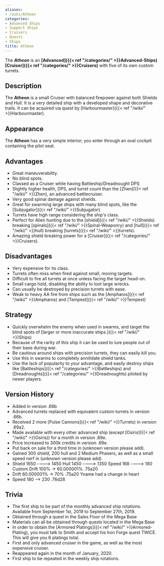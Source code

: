 ```yaml
---
aliases:
- /wiki/Atheon
categories:
- Advanced Ships
- Support Ships
- Cruisers
- Quests
- Ships
title: Atheon
---
```


The **_Atheon_** is an **[Advanced]({{< ref "/categories/" >}}Advanced-Ships) [Cruiser]({{< ref "/categories/" >}}Cruisers)** with five of its own custom turrets. 

## Description

The **Atheon** is a small Cruiser with balanced firepower against both Shields and Hull. It is a very detailed ship with a developed shape and decorative trails. It can be acquired via quest by [Harbourmaster]({{< ref "/wiki/" >}}Harbourmaster).

## Appearance

The **Atheon** has a very simple interior; you enter through an oval cockpit containing the pilot seat.

## Advantages

- Great maneuverability.
- No blind spots.
- Classed as a Cruiser while having Battleship/Dreadnought DPS
- Slightly higher health, DPS, and turret count than the [Zhen]({{< ref "/wiki/" >}}Zhen), an advanced battlecruiser.
- Very good spinal damage against shields.
- Great for swarming large ships with many blind spots, like the [Subjugator]({{< ref "/wiki/" >}}Subjugator).
- Turrets have high range considering the ship's class.
- Perfect for Alien hunting due to the [shield]({{< ref "/wiki/" >}}Shields) breaking [spinals]({{< ref "/wiki/" >}}Spinal-Weaponry) and [hull]({{< ref "/wiki/" >}}hull) breaking [turrets]({{< ref "/wiki/" >}}turrets).
- Amazing shield breaking power for a [Cruiser]({{< ref "/categories/" >}}Cruisers).

## Disadvantages

- Very expensive for its class.
- Turrets often miss when fired against small, moving targets.
- Difficult to fire all turrets at once unless facing the target head-on.
- Small cargo hold, disabling the ability to loot large wrecks.
- Can usually be destroyed by precision turrets with ease.
- Weak to heavy AA fire from ships such as the [Ampharos]({{< ref "/wiki/" >}}Ampharos) and [Tempest]({{< ref "/wiki/" >}}Tempest)

## Strategy

- Quickly overwhelm the enemy when used in swarms, and target the blind spots of [larger or more inaccurate ships.]({{< ref "/wiki/" >}}Ships)
- Because of the rarity of this ship it can be used to lure people out of their base during war.
- Be cautious around ships with precision turrets, they can easily kill you.
- Use this in swarms to completely annihilate shield tanks.
- Use the lack of popularity to your advantage, and easily destroy ships like [Battleships]({{< ref "/categories/" >}}Battleships) and [Dreadnoughts]({{< ref "/categories/" >}}Dreadnoughts) piloted by newer players.

## Version History 

- Added in version .66b
- Advanced turrets replaced with equivalent custom turrets in version .66b.
- Received 2 more [Pulse Cannons]({{< ref "/wiki/" >}}Turrets) in version .69a2.
- Made available with every other advanced ship (except [Osiris]({{< ref "/wiki/" >}}Osiris)) for a month in version .69e.
- Price increased to 300k credits in version .69e.
- Put back on sale for a third time in (unknown version please add).
- Gained 300 shield, 200 hull and 2 Medium Phasers, as well as a small speed nerf in (unknown version please add).
- Shield 1650 ----> 1450 Hull 1450 ----> 1350 Speed 168 ----> 180 Custom Drift 100% -> 60.000001% .75a20
- Drift 60.000001% -> 70% .75a20 Yname had a change in heart
- Speed 180 --> 230 .76d28

## Trivia

- The first ship to be part of the monthly advanced ship rotations. Available from September 1st, 2019 to September 27th, 2019.
- Obtained through a quest in the Sales Floor of the Mega Base
- Materials can all be obtained through quests located in the Mega Base
- In order to obtain the [Armored Platings]({{< ref "/wiki/" >}}Armored-Plating), you must talk to Smith and accept his Iron Forge quest TWICE. This will give you 6 platings total.
- First and only advanced cruiser in the game, as well as the most expensive cruiser.
- Reappeared again in the month of January, 2020.
- First ship to be repeated in the weekly ship rotations.